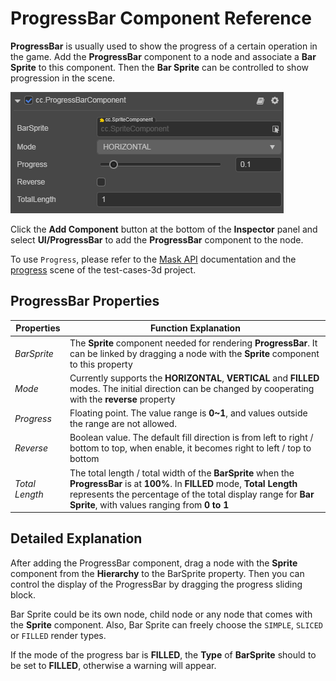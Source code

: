 # ProgressBar Component Reference

__ProgressBar__ is usually used to show the progress of a certain operation in the game. Add the __ProgressBar__ component to a node and associate a __Bar Sprite__ to this component. Then the __Bar Sprite__ can be controlled to show progression in the scene.

![add-progressbar](progress/add-progressbar.png)

Click the __Add Component__ button at the bottom of the __Inspector__ panel and select __UI/ProgressBar__ to add the __ProgressBar__ component to the node.

To use `Progress`, please refer to the [Mask API](https://docs.cocos.com/creator3d/api/en/classes/ui.progressbar.html) documentation and the [progress](https://github.com/cocos-creator/test-cases-3d/tree/master/assets/cases/ui/11.progress) scene of the test-cases-3d project.

## ProgressBar Properties

| Properties | Function Explanation |
| -------------- | ----------- |
| *BarSprite* | The __Sprite__ component needed for rendering __ProgressBar__. It can be linked by dragging a node with the __Sprite__ component to this property |
| *Mode*      | Currently supports the __HORIZONTAL__, __VERTICAL__ and __FILLED__ modes. The initial direction can be changed by cooperating with the __reverse__ property |
| *Progress*  | Floating point. The value range is __0~1__, and values outside the range are not allowed. |
| *Reverse*   | Boolean value. The default fill direction is from left to right / bottom to top, when enable, it becomes right to left / top to bottom |
| *Total Length* | The total length / total width of the __BarSprite__ when the __ProgressBar__ is at __100%__. In __FILLED__ mode, __Total Length__ represents the percentage of the total display range for __Bar Sprite__, with values ranging from __0 to 1__ |

## Detailed Explanation

After adding the ProgressBar component, drag a node with the __Sprite__ component from the __Hierarchy__ to the BarSprite property. Then you can control the display of the ProgressBar by dragging the progress sliding block.

Bar Sprite could be its own node, child node or any node that comes with the __Sprite__ component. Also, Bar Sprite can freely choose the `SIMPLE`, `SLICED` or `FILLED` render types.

If the mode of the progress bar is __FILLED__, the __Type__ of __BarSprite__ should to be set to __FILLED__, otherwise a warning will appear.
